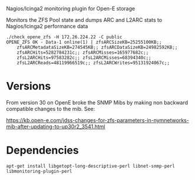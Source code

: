 
Nagios/Icinga2 monitoring plugin for Open-E storage

Monitors the ZFS Pool state and dumps ARC and L2ARC stats
to Nagios/Icinga2 performance data

    ./check_opene_zfs -H 172.26.224.22 -C public 
    OPENE_ZFS OK - Data-1 online(1) | zfsARCSizeKB=25255100KB;; 
        zfsARCMetadataSizeKB=274545KB;; zfsARCDataSizeKB=24982592KB;; 
        zfsARCHits=5282784231c;; zfsARCMisses=165977682c;; 
        zfsL2ARCHits=97583282c;; zfsL2ARCMisses=68394340c;; 
        zfsL2ARCReads=48119966519c;; zfsL2ARCWrites=95131924067c;;

Versions
========

From version 30 on OpenE broke the SNMP Mibs by making non backward
compatible changes to the mib. See:

https://kb.open-e.com/jdss-changes-for-zfs-parameters-in-nymnetworks-mib-after-updating-to-up30r2_3541.html

Dependencies
============

    apt-get install libgetopt-long-descriptive-perl libnet-snmp-perl libmonitoring-plugin-perl
